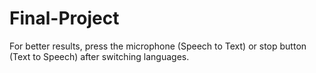 # Final-Project

For better results, press the microphone (Speech to Text) or stop button (Text to Speech) after switching languages.
